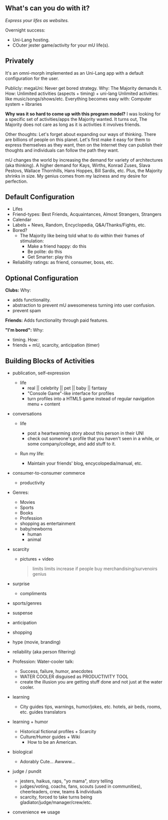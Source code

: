 
What's can you do with it?
-------------------------

*Express your lifes as websites.*

Overnight success:
  * Uni-Lang hosting.
  * COuter jester game/activity for your mU life(s).

Privately
---------
  
It's an omni-morph implemented as an Uni-Lang app with a default 
configuration for the user. 

Publicly: megaUni: Never get bored strategy.
Why: The Majority demands it.
How: Unlimited activities (aspects + timing) + uni-lang
Unlimited activities: like music/songs/shows/etc.
Everything becomes easy with: Computer system + libraries 

**Why was it so hard to come up with this program model?**
I was looking for a specific set of activities/apps
the Majority wanted. It turns out, The Majority does
not care as long as it is activities it involves friends.

Other thoughts: Let's forget about expanding
our ways of thinking. There are billions of people 
on this planet. Let's first make it easy for them to
express themselves as they want, then on the Internet
they can publish their thoughts and individuals can 
follow the path they want.

mU changes the world by increasing the demand for 
variety of architectures (aka thinking).
A higher demand for Kays, Wirths, Konrad Zuses, 
Slava Pestovs, Wallace Thornhills, Hans Hoppes, 
Bill Sardis, etc. 
Plus, the Majority shrinks in size.
My genius comes from my laziness and my desire for perfection.

Default Configuration
---------------------

* Lifes
* Friend-types: Best Friends, Acquaintances, Almost Strangers, Strangers
* Calendar
* Labels + News, Random, Encyclopedia, Q&A/Thanks/Fights, etc.
* Bored? 
  * The Majority like being told what to do within their frames of stimulation:
    * Make a friend happy: do this
    * Be polite: do this
    * Get Smarter: play this
* Reliability ratings: as friend, consumer, boss, etc.

Optional Configuration
----------------------

**Clubs:**
Why: 
* adds functionality. 
* abstraction to prevent mU awesomeness turning into user confusion.
* prevent spam

**Friends:**
Adds functionality through paid features.

**"I'm bored":**
Why: 
* timing.
How:
* friends + mU, scarcity, anticipation (timer)

Building Blocks of Activities
-----------------------------

  * publication, self-expression
    * life
      * real || celebrity || pet || baby || fantasy
      * "Console Game"-like interface for profiles
      * turn profiles into a HTML5 game instead of regular navigation menu + content
      
  * conversations
    * life
      * post a heartwarming story about this person in their UNI
      * check out someone's profile that you haven't seen in a while, 
        or some company/college, and add stuff to it.

    * Run my life:
      * Maintain your friends' blog, encycolopedia/manual, etc.

  * consumer-to-consumer commerce
    * productivity
    
  * Genres:
    * Movies
    * Sports
    * Books
    * Profession
    * shopping as entertainment
    * baby/newborns
      * human
      * animal

  * scarcity
    * pictures + video
      > limits
      > limits increase if people buy merchandising/survenoirs
      > genius
  * surprise
    * compliments
  * sports/genres
  * suspense
  * anticipation
  * shopping
  * hype (movie, branding)
  * reliability (aka person filtering)
  * Profession: Water-cooler talk:
    * Success, failure, humor, anecdotes
    * WATER COOLER disguised as PRODUCTIVITY TOOL
    * create the illusion you are getting stuff done
      and not just at the water cooler.
  * learning 
    * City guides
            tips, warnings, humor/jokes, etc.
            hotels, air beds, rooms, etc.
            guides
            translators
  * learning + humor 
    * Historical fictional profiles + Scarcity
    * Culture/Humor guides + Wiki
      * How to be an American.
      
  * biological
    * Adorably Cute... Awwww...
    
  * judge / pundit
    * jesters, haikus, raps, "yo mama", story telling
    * judges/voting, coachs, fans, scouts (used in communities), cheerleaders, crew, teams & individuals
    * scarcity, forced to take turns being gladiator/judge/manager/crew/etc.
    
  * convenience <=> usage



              
              




